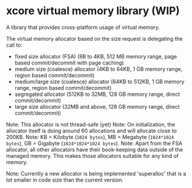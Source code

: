 # xcore virtual memory library (WIP)

A library that provides cross-platform usage of virtual memory.

The virtual memory allocator based on the size request is delegating the call to:

- fixed size allocator (FSA) (8B to 4KB, 512 MB memory range, page based commit/decommit with page caching)
- medium size (coalesce) allocator (4KB to 64KB, 1 GB memory range, region based commit/decommit)
- medium/large size (coalesce) allocator (64KB to 512KB, 1 GB memory range, region based commit/decommit)
- segregated allocator (512KB to 32MB, 128 GB memory range, direct commit/decommit)
- large size allocator (32MB and above, 128 GB memory range, direct commit/decommit)

Note: This allocator is not thread-safe (yet)
Note: On initialization, the allocator itself is doing around 60 allocations and will allocate close to 200KB.
Note: KB = Kilobyte (``1024 bytes``), MB = Megabyte (``1024*1024 bytes``), GB = Gigabyte (``1024*1024*1024 bytes``).
Note: Apart from the FSA allocator, all other allocators have their book-keeping data outside of the managed memory.
      This makes those allocators suitable for any kind of memory.

Note: Currently a new allocator is being implemented 'superalloc' that is a *lot* smaller in code size than the current
      version.
